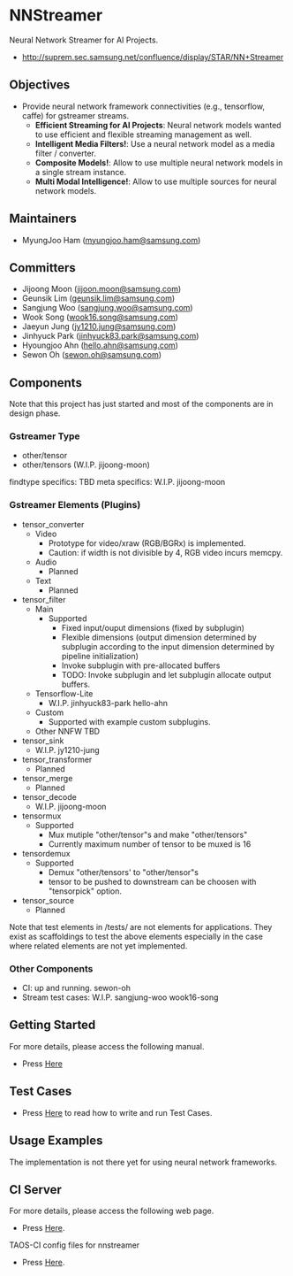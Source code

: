 # NNStreamer

Neural Network Streamer for AI Projects.
* http://suprem.sec.samsung.net/confluence/display/STAR/NN+Streamer

## Objectives

- Provide neural network framework connectivities (e.g., tensorflow, caffe) for gstreamer streams.
  - **Efficient Streaming for AI Projects**: Neural network models wanted to use efficient and flexible streaming management as well. 
  - **Intelligent Media Filters!**: Use a neural network model as a media filter / converter.
  - **Composite Models!**: Allow to use multiple neural network models in a single stream instance.
  - **Multi Modal Intelligence!**: Allow to use multiple sources for neural network models.

## Maintainers
* MyungJoo Ham (myungjoo.ham@samsung.com)

## Committers
* Jijoong Moon (jijoon.moon@samsung.com)
* Geunsik Lim (geunsik.lim@samsung.com)
* Sangjung Woo (sangjung.woo@samsung.com)
* Wook Song (wook16.song@samsung.com)
* Jaeyun Jung (jy1210.jung@samsung.com)
* Jinhyuck Park (jinhyuck83.park@samsung.com)
* Hyoungjoo Ahn (hello.ahn@samsung.com)
* Sewon Oh (sewon.oh@samsung.com)

## Components

Note that this project has just started and most of the components are in design phase.

### Gstreamer Type

- other/tensor
- other/tensors (W.I.P. jijoong-moon)

findtype specifics: TBD
meta specifics: W.I.P. jijoong-moon

### Gstreamer Elements (Plugins)

- tensor\_converter
  - Video
    - Prototype for video/xraw (RGB/BGRx) is implemented.
    - Caution: if width is not divisible by 4, RGB video incurs memcpy.
  - Audio
    - Planned
  - Text
    - Planned
- tensor\_filter
  - Main
    - Supported
      - Fixed input/ouput dimensions (fixed by subplugin)
      - Flexible dimensions (output dimension determined by subplugin according to the input dimension determined by pipeline initialization)
      - Invoke subplugin with pre-allocated buffers
      - TODO: Invoke subplugin and let subplugin allocate output buffers.
  - Tensorflow-Lite
    - W.I.P. jinhyuck83-park hello-ahn
  - Custom
    - Supported with example custom subplugins.
  - Other NNFW TBD
- tensor\_sink
  - W.I.P. jy1210-jung
- tensor\_transformer
  - Planned
- tensor\_merge
  - Planned
- tensor\_decode
  - W.I.P. jijoong-moon
- tensormux
  - Supported
    - Mux mutiple "other/tensor"s and make "other/tensors"
    - Currently maximum number of tensor to be muxed is 16
- tensordemux
  - Supported
    - Demux "other/tensors' to "other/tensor"s
    - tensor to be pushed to downstream can be choosen with "tensorpick" option.
- tensor\_source
  - Planned

Note that test elements in /tests/ are not elements for applications. They exist as scaffoldings to test the above elements especially in the case where related elements are not yet implemented.

### Other Components
- CI: up and running. sewon-oh
- Stream test cases: W.I.P. sangjung-woo wook16-song

## Getting Started
For more details, please access the following manual.
* Press [Here](Documentation/getting-started.md)

## Test Cases
* Press [Here](Documentation/how-to-use-testcases.md) to read how to write and run Test Cases.

## Usage Examples

The implementation is not there yet for using neural network frameworks.

## CI Server
For more details, please access the following web page.
* Press [Here](http://aaci.mooo.com/nnstreamer/ci/standalone/).

TAOS-CI config files for nnstreamer
* Press [Here](http://github.sec.samsung.net/STAR/nnstreamer/tree/tizen/Documentation/ci-config).
